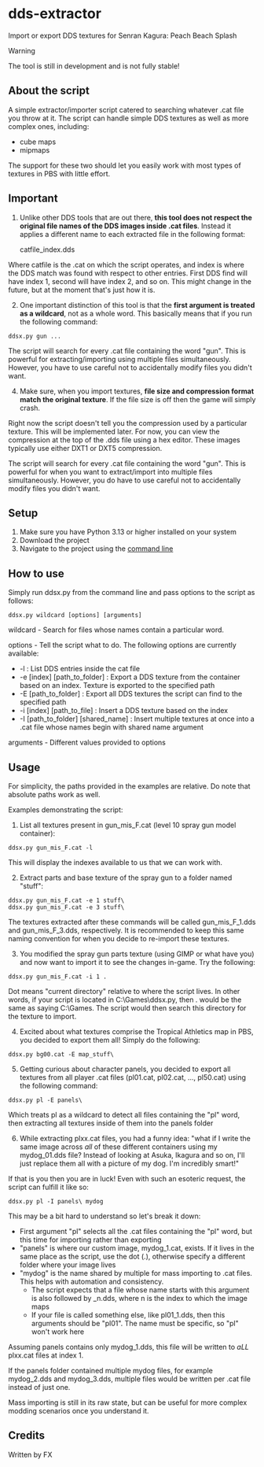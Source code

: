 # dds-extractor

Import or export DDS textures for Senran Kagura: Peach Beach Splash

> [!WARNING]
> The tool is still in development and is not fully stable!

## About the script

A simple extractor/importer script catered to searching whatever .cat file you throw at it.
The script can handle simple DDS textures as well as more complex ones, including:
* cube maps
* mipmaps

The support for these two should let you easily work with most types of textures in PBS with little effort.

## Important

1. Unlike other DDS tools that are out there, **this tool does not respect the original file names of the DDS images inside .cat files**. Instead it applies a different name to each extracted file in the following format:

	catfile_index.dds

Where catfile is the .cat on which the script operates, and index is where the DDS match was found with respect to other entries. First DDS find will have index 1, second will have index 2, and so on. This might change in the future, but at the moment that's just how it is.

2. One important distinction of this tool is that the **first argument is treated as a wildcard**, not as a whole word. This basically means that if you run the following command:

```
ddsx.py gun ...
```
The script will search for every .cat file containing the word "gun". This is powerful for extracting/importing using multiple files simultaneously. However, you have to use careful not to accidentally modify files you didn't want.

4. Make sure, when you import textures, **file size and compression format match the original texture**. If the file size is off then the game will simply crash.

Right now the script doesn't tell you the compression used by a particular texture. This will be implemented later. For now, you can view the compression at the top of the .dds file using a hex editor. These images typically use either DXT1 or DXT5 compression.

The script will search for every .cat file containing the word "gun". This is powerful for when you want to extract/import into multiple files simultaneously. However, you do have to use careful not to accidentally modify files you didn't want.

## Setup

1. Make sure you have Python 3.13 or higher installed on your system
2. Download the project
3. Navigate to the project using the [command line](https://www.geeksforgeeks.org/techtips/change-directories-in-command-prompt/)

## How to use

Simply run ddsx.py from the command line and pass options to the script as follows:

```
ddsx.py wildcard [options] [arguments]
```

wildcard 	- Search for files whose names contain a particular word.

options		- Tell the script what to do. The following options are currently available:
*	-l									:	List DDS entries inside the cat file
*	-e [index] [path_to_folder]			:	Export a DDS texture from the container based on an index. Texture is exported to the specified path
*	-E [path_to_folder]					:	Export all DDS textures the script can find to the specified path
*	-i [index] [path_to_file]			:	Insert a DDS texture based on the index
*	-I [path_to_folder] [shared_name]	:	Insert multiple textures at once into a .cat file whose names begin with shared name argument

arguments	- Different values provided to options

## Usage

For simplicity, the paths provided in the examples are relative. Do note that absolute paths work as well.

Examples demonstrating the script:

1. List all textures present in gun_mis_F.cat (level 10 spray gun model container):

```
ddsx.py gun_mis_F.cat -l
```

This will display the indexes available to us that we can work with.

2. Extract parts and base texture of the spray gun to a folder named "stuff":

```
ddsx.py gun_mis_F.cat -e 1 stuff\
ddsx.py gun_mis_F.cat -e 3 stuff\
```

The textures extracted after these commands will be called gun_mis_F_1.dds and gun_mis_F_3.dds, respectively. It is recommended to keep this same naming convention for when you decide to re-import these textures.

3. You modified the spray gun parts texture (using GIMP or what have you) and now want to import it to see the changes in-game. Try the following:

```
ddsx.py gun_mis_F.cat -i 1 .
```

Dot means "current directory" relative to where the script lives. In other words, if your script is located in C:\Games\ddsx.py, then . would be the same as saying C:\Games. The script would then search this directory for the texture to import.

4. Excited about what textures comprise the Tropical Athletics map in PBS, you decided to export them all! Simply do the following:

```
ddsx.py bg00.cat -E map_stuff\
```

5. Getting curious about character panels, you decided to export all textures from all player .cat files (pl01.cat, pl02.cat, ..., pl50.cat) using the following command:

```
ddsx.py pl -E panels\
```

Which treats pl as a wildcard to detect all files containing the "pl" word, then extracting all textures inside of them into the panels folder

6. While extracting plxx.cat files, you had a funny idea: "what if I write the same image across *all* of these different containers using my mydog_01.dds file? Instead of looking at Asuka, Ikagura and so on, I'll just replace them all with a picture of my dog. I'm incredibly smart!"

If that is you then you are in luck! Even with such an esoteric request, the script can fulfill it like so:

```
ddsx.py pl -I panels\ mydog
```

This may be a bit hard to understand so let's break it down:
*	First argument "pl" selects all the .cat files containing the "pl" word, but this time for importing rather than exporting
*	"panels" is where our custom image, mydog_1.cat, exists. If it lives in the same place as the script, use the dot (.), otherwise specify a different folder where your image lives
*	"mydog" is the name shared by multiple for mass importing to .cat files. This helps with automation and consistency.
    * The script expects that a file whose name starts with this argument is also followed by _n.dds, where n is the index to which the image maps
    * If your file is called something else, like pl01_1.dds, then this arguments should be "pl01". The name must be specific, so "pl" won't work here

Assuming panels contains only mydog_1.dds, this file will be written to *aLL* plxx.cat files at index 1.

If the panels folder contained multiple mydog files, for example mydog_2.dds and mydog_3.dds, multiple files would be written per .cat file instead of just one.

Mass importing is still in its raw state, but can be useful for more complex modding scenarios once you understand it.

## Credits

Written by FX